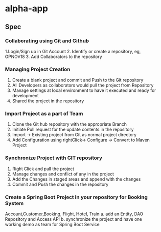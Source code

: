 # alpha-app


## Spec

### Collaborating using Git and Github
1.Login/Sign up in Git Account
2. Identify or create a repository, eg, GPNOV18
3. Add Collaborators to the repository

### Managing Project Creation
1. Create a blank project and commit and Push to the Git repository
2. All Developers as collaborators would pull the project from Repository
3. Manage settings at local environment to have it executed and ready for development
4. Shared the project in the repository

### Import Project as a part of Team
1. Clone the Git hub repository with the appropriate Branch
2. Initiate Pull request for the update contents in the repository
3. Import -> Existing project from Git as normal project directory
4. Add Configuration using rightClick-> Configure -> Convert to Maven Project

### Synchronize Project with GIT repository
1. Right Click and pull the project
2. Manage changes and conflict of any in the project
3. Add the Changes in staged areas and append with the changes 
4. Commit and Push the changes in the repository


### Create a Spring Boot Project in your repository for Booking System
Account,Customer,Booking, Flight, Hotel, Train 
a. add an Entity, DAO Repository and Access API
b. synchronize the project and have one working demo as team for Spring Boot Service
